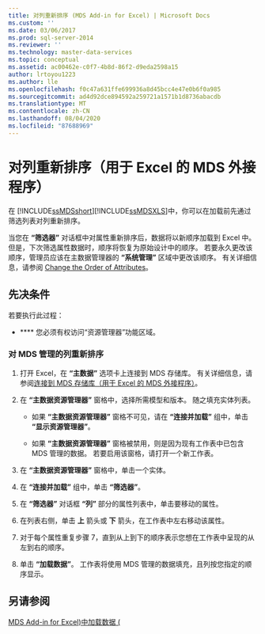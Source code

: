 ```yaml
---
title: 对列重新排序 (MDS Add-in for Excel) | Microsoft Docs
ms.custom: ''
ms.date: 03/06/2017
ms.prod: sql-server-2014
ms.reviewer: ''
ms.technology: master-data-services
ms.topic: conceptual
ms.assetid: ac00462e-c0f7-4b8d-86f2-d9eda2598a15
author: lrtoyou1223
ms.author: lle
ms.openlocfilehash: f0c47a631ffe699936a8d45bcc4e47e0b6f0a985
ms.sourcegitcommit: ad4d92dce894592a259721a1571b1d8736abacdb
ms.translationtype: MT
ms.contentlocale: zh-CN
ms.lasthandoff: 08/04/2020
ms.locfileid: "87688969"
---
```

# <a name="reorder-columns-mds-add-in-for-excel"></a>对列重新排序（用于 Excel 的 MDS 外接程序）
  在 [!INCLUDE[ssMDSshort](../../includes/ssmdsshort-md.md)][!INCLUDE[ssMDSXLS](../../includes/ssmdsxls-md.md)]中，你可以在加载前先通过筛选列表对列重新排序。  
  
 当您在 **“筛选器”** 对话框中对属性重新排序后，数据将以新顺序加载到 Excel 中。 但是，下次筛选属性数据时，顺序将恢复为原始设计中的顺序。 若要永久更改该顺序，管理员应该在主数据管理器的 **“系统管理”** 区域中更改该顺序。 有关详细信息，请参阅 [Change the Order of Attributes](../change-the-order-of-attributes.md)。  
  
## <a name="prerequisites"></a>先决条件  
 若要执行此过程：  
  
-   **** 您必须有权访问“资源管理器”功能区域。  
  
### <a name="to-reorder-mds-managed-columns"></a>对 MDS 管理的列重新排序  
  
1.  打开 Excel，在 **“主数据”** 选项卡上连接到 MDS 存储库。 有关详细信息，请参阅[连接到 MDS 存储库（用于 Excel 的 MDS 外接程序）](connect-to-an-mds-repository-mds-add-in-for-excel.md)。  
  
2.  在 **“主数据资源管理器”** 窗格中，选择所需模型和版本。 随之填充实体列表。  
  
    -   如果 **“主数据资源管理器”** 窗格不可见，请在 **“连接并加载”** 组中，单击 **“显示资源管理器”**。  
  
    -   如果 **“主数据资源管理器”** 窗格被禁用，则是因为现有工作表中已包含 MDS 管理的数据。 若要启用该窗格，请打开一个新工作表。  
  
3.  在 **“主数据资源管理器”** 窗格中，单击一个实体。  
  
4.  在 **“连接并加载”** 组中，单击 **“筛选器”**。  
  
5.  在 **“筛选器”** 对话框 **“列”** 部分的属性列表中，单击要移动的属性。  
  
6.  在列表右侧，单击 **上** 箭头或 **下** 箭头，在工作表中左右移动该属性。  
  
7.  对于每个属性重复步骤 7，直到从上到下的顺序表示您想在工作表中呈现的从左到右的顺序。  
  
8.  单击 **“加载数据”**。 工作表将使用 MDS 管理的数据填充，且列按您指定的顺序显示。  
  
## <a name="see-also"></a>另请参阅  
 [MDS Add-in for Excel&#41;中加载数据 &#40;](overview-exporting-data-to-excel-mds-add-in-for-excel.md)  
  
  
